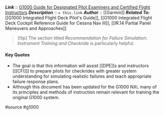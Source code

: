 ***Link***      :: [G1000 Guide for Designated Pilot Examiners and Certified Flight Instructors](https://www.faa.gov/sites/faa.gov/files/Garmin-DPE-and-CFI-Avionics-Guide-G1000NXi.pdf)
***Description***      :: `= this.link`
***Author*** :: [[Garmin]]
***Related To:*** [[G1000 Integrated Flight Deck Pilot's Guide]], [[G1000 Integrated Flight Deck Cockpit Reference Guide for Cessna Nav III]], [[IR.14 Partial Panel Maneuvers and Approaches]]

> [!tip] The section titled *Recommendation for Failure Simulation: Instrument Training and Checkride* is particularly helpful.

#### Key Quotes
* The goal is that this information will assist [[DPE]]s and instructors \[[[CFI]]\] to prepare pilots for checkrides with greater system understanding for simulating realistic failures and teach appropriate failure response plans.
* Although this document has been updated for the G1000 NXi, many of its principles and methods of instruction remain relevant for training the original G1000 system.

#source #g1000 